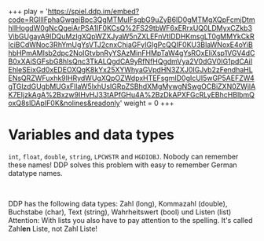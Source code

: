 +++
play = 'https://spiel.ddp.im/embed?code=RGllIFphaGwgeiBpc3QgMTMuIFsgbG9uZyB6ID0gMTMgXQpFcmjDtmhlIHogdW0gNcQgeiArPSA1IF0KCsQ%2FS29tbWF6xERrxUQ0LDMyxCZkb3VibGUgayA9IDQuMzIgXQpWZXJyaW5nZXLEFnVtIDDHKmsgLT0gMMYkCkRlciBCdWNoc3RhYmUgYsVTJ2cnxChjaGFyIGIgPcQQIF0KU3BlaWNoxE4oYiBhbHPmAMlsb2dpc2NoIGtvbnRyYSAzMinFHMpTaW4gYsROxEliXsp1VGV4dCB0xXAiSGFsbG8hIsQnc3TkALQgdCA9yRfNfHQgdmVya2V0dGV0IG1pdCAiIEhleSEixGd0xEDEOXQgK8kYx25XYWhyaGVpdHN3ZXJ0IGJvb2zFendhaHLENsQRZWFuxhk9IHRydWUgXQpOZWdpxHTEFsgmID0gIcUI5wGP5AEFZW4gTGlzdGUgbMUGxFllaW5lxhUsIGRpZSBhdXMgMywgNSwgOCBiZXN0ZWjlAK7EIjzkAgA%2Bxzw9IHvHJ33tAPfGHu4A%2BzDkAPXFGcRLyEBhcHBlbmQoxQ8sIDApIF0K&nolines&readonly'
weight = 0
+++

# Variables and data types
`int`, `float`, `double`, `string`, `LPCWSTR` and `HGDIOBJ`. Nobody can remember these names! DDP solves this problem with easy to remember German datatype names.

<br>

DDP has the following data types: Zahl (long), Kommazahl (double), Buchstabe (char), Text (string), Wahrheitswert (bool) und Listen (list)
Attention: With lists you also have to pay attention to the spelling.
It's called Zahl**en** Liste, not Zahl Liste!